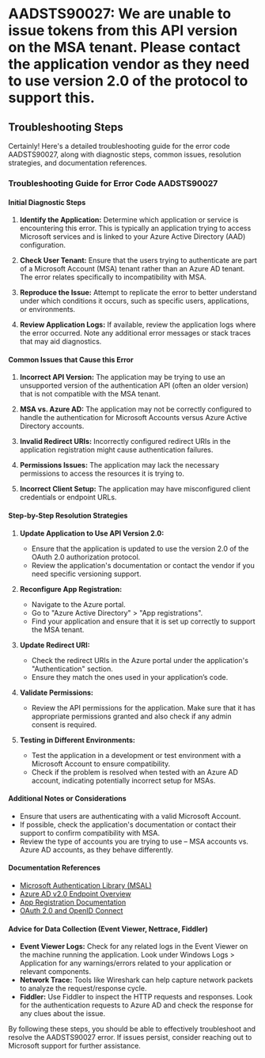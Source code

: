 
# AADSTS90027: We are unable to issue tokens from this API version on the MSA tenant. Please contact the application vendor as they need to use version 2.0 of the protocol to support this.


## Troubleshooting Steps
Certainly! Here's a detailed troubleshooting guide for the error code AADSTS90027, along with diagnostic steps, common issues, resolution strategies, and documentation references.

### Troubleshooting Guide for Error Code AADSTS90027

#### Initial Diagnostic Steps
1. **Identify the Application:** Determine which application or service is encountering this error. This is typically an application trying to access Microsoft services and is linked to your Azure Active Directory (AAD) configuration.

2. **Check User Tenant:** Ensure that the users trying to authenticate are part of a Microsoft Account (MSA) tenant rather than an Azure AD tenant. The error relates specifically to incompatibility with MSA.

3. **Reproduce the Issue:** Attempt to replicate the error to better understand under which conditions it occurs, such as specific users, applications, or environments.

4. **Review Application Logs:** If available, review the application logs where the error occurred. Note any additional error messages or stack traces that may aid diagnostics.

#### Common Issues that Cause this Error
1. **Incorrect API Version:** The application may be trying to use an unsupported version of the authentication API (often an older version) that is not compatible with the MSA tenant.

2. **MSA vs. Azure AD:** The application may not be correctly configured to handle the authentication for Microsoft Accounts versus Azure Active Directory accounts.

3. **Invalid Redirect URIs:** Incorrectly configured redirect URIs in the application registration might cause authentication failures.

4. **Permissions Issues:** The application may lack the necessary permissions to access the resources it is trying to.

5. **Incorrect Client Setup:** The application may have misconfigured client credentials or endpoint URLs.

#### Step-by-Step Resolution Strategies
1. **Update Application to Use API Version 2.0:**
   - Ensure that the application is updated to use the version 2.0 of the OAuth 2.0 authorization protocol.
   - Review the application's documentation or contact the vendor if you need specific versioning support.

2. **Reconfigure App Registration:**
   - Navigate to the Azure portal.
   - Go to "Azure Active Directory" > "App registrations".
   - Find your application and ensure that it is set up correctly to support the MSA tenant.

3. **Update Redirect URI:**
   - Check the redirect URIs in the Azure portal under the application's "Authentication" section.
   - Ensure they match the ones used in your application’s code.

4. **Validate Permissions:**
   - Review the API permissions for the application. Make sure that it has appropriate permissions granted and also check if any admin consent is required.

5. **Testing in Different Environments:**
   - Test the application in a development or test environment with a Microsoft Account to ensure compatibility.
   - Check if the problem is resolved when tested with an Azure AD account, indicating potentially incorrect setup for MSAs.

#### Additional Notes or Considerations
- Ensure that users are authenticating with a valid Microsoft Account.
- If possible, check the application's documentation or contact their support to confirm compatibility with MSA.
- Review the type of accounts you are trying to use – MSA accounts vs. Azure AD accounts, as they behave differently.

#### Documentation References
- [Microsoft Authentication Library (MSAL)](https://docs.microsoft.com/en-us/azure/active-directory/develop/msal-overview)
- [Azure AD v2.0 Endpoint Overview](https://docs.microsoft.com/en-us/azure/active-directory/develop/v2-overview)
- [App Registration Documentation](https://docs.microsoft.com/en-us/azure/active-directory/develop/quickstart-register-app)
- [OAuth 2.0 and OpenID Connect](https://docs.microsoft.com/en-us/azure/active-directory/develop/v2-protocols-oidc)

#### Advice for Data Collection (Event Viewer, Nettrace, Fiddler)
- **Event Viewer Logs:** Check for any related logs in the Event Viewer on the machine running the application. Look under Windows Logs > Application for any warnings/errors related to your application or relevant components.
- **Network Trace:** Tools like Wireshark can help capture network packets to analyze the request/response cycle.
- **Fiddler:** Use Fiddler to inspect the HTTP requests and responses. Look for the authentication requests to Azure AD and check the response for any clues about the issue.
  
By following these steps, you should be able to effectively troubleshoot and resolve the AADSTS90027 error. If issues persist, consider reaching out to Microsoft support for further assistance.